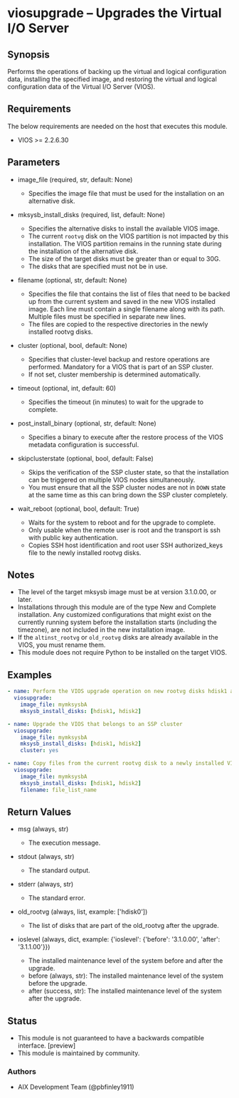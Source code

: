 # viosupgrade – Upgrades the Virtual I/O Server

## Synopsis
Performs the operations of backing up the virtual and logical configuration data, installing the specified image, and restoring the virtual and logical configuration data of the Virtual I/O Server (VIOS).

## Requirements
The below requirements are needed on the host that executes this module.
- VIOS >= 2.2.6.30

## Parameters
- image_file (required, str, default: None)
  - Specifies the image file that must be used for the installation on an alternative disk.

- mksysb_install_disks (required, list, default: None)
  - Specifies the alternative disks to install the available VIOS image.
  - The current `rootvg` disk on the VIOS partition is not impacted by this installation. The VIOS partition remains in the running state during the installation of the alternative disk.
  - The size of the target disks must be greater than or equal to 30G.
  - The disks that are specified must not be in use.

- filename (optional, str, default: None)
  - Specifies the file that contains the list of files that need to be backed up from the current system and saved in the new VIOS installed image. Each line must contain a single filename along with its path. Multiple files must be specified in separate new lines.
  - The files are copied to the respective directories in the newly installed rootvg disks.

- cluster (optional, bool, default: None)
  - Specifies that cluster-level backup and restore operations are performed. Mandatory for a VIOS that is part of an SSP cluster.
  - If not set, cluster membership is determined automatically.

- timeout (optional, int, default: 60)
  - Specifies the timeout (in minutes) to wait for the upgrade to complete.

- post_install_binary (optional, str, default: None)
  - Specifies a binary to execute after the restore process of the VIOS metadata configuration is successful.

- skipclusterstate (optional, bool, default: False)
  - Skips the verification of the SSP cluster state, so that the installation can be triggered on multiple VIOS nodes simultaneously.
  - You must ensure that all the SSP cluster nodes are not in `DOWN` state at the same time as this can bring down the SSP cluster completely.

- wait_reboot (optional, bool, default: True)
  - Waits for the system to reboot and for the upgrade to complete.
  - Only usable when the remote user is root and the transport is ssh with public key authentication.
  - Copies SSH host identification and root user SSH authorized_keys file to the newly installed rootvg disks.

## Notes
- The level of the target mksysb image must be at version 3.1.0.00, or later.
- Installations through this module are of the type New and Complete installation. Any customized configurations that might exist on the currently running system before the installation starts (including the timezone), are not included in the new installation image.
- If the `altinst_rootvg` or `old_rootvg` disks are already available in the VIOS, you must rename them.
- This module does not require Python to be installed on the target VIOS.

## Examples
```yaml
- name: Perform the VIOS upgrade operation on new rootvg disks hdisk1 and hdisk2
  viosupgrade:
    image_file: mymksysbA
    mksysb_install_disks: [hdisk1, hdisk2]

- name: Upgrade the VIOS that belongs to an SSP cluster
  viosupgrade:
    image_file: mymksysbA
    mksysb_install_disks: [hdisk1, hdisk2]
    cluster: yes

- name: Copy files from the current rootvg disk to a newly installed VIOS image
  viosupgrade:
    image_file: mymksysbA
    mksysb_install_disks: [hdisk1, hdisk2]
    filename: file_list_name
```

## Return Values
- msg (always, str)
  - The execution message.

- stdout (always, str)
  - The standard output.

- stderr (always, str)
  - The standard error.

- old_rootvg (always, list, example: ['hdisk0'])
  - The list of disks that are part of the old_rootvg after the upgrade.

- ioslevel (always, dict, example: {'ioslevel': {'before': '3.1.0.00', 'after': '3.1.1.00'}})
  - The installed maintenance level of the system before and after the upgrade.
  - before (always, str): The installed maintenance level of the system before the upgrade.
  - after (success, str): The installed maintenance level of the system after the upgrade.

## Status
- This module is not guaranteed to have a backwards compatible interface. [preview]
- This module is maintained by community.

### Authors
- AIX Development Team (@pbfinley1911)